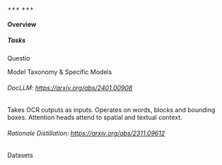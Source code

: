 +++
+++

#### Overview

##### Tasks

Questio

Model Taxonomy & Specific Models

###### DocLLM: <https://arxiv.org/abs/2401.00908>

Takes OCR outputs as inputs. Operates on words, blocks and bounding boxes. Attention heads attend to
spatial and textual context.

###### Rationale Distillation: <https://arxiv.org/abs/2311.09612>


Datasets
